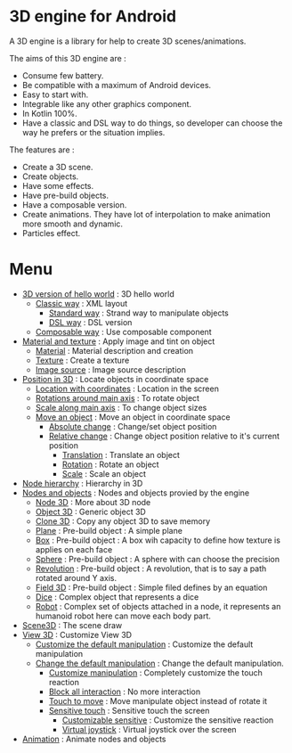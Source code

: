 # 3D engine for Android

A 3D engine is a library for help to create 3D scenes/animations.

The aims of this 3D engine are :

* Consume few battery.
* Be compatible with a maximum of Android devices.
* Easy to start with.
* Integrable like any other graphics component.
* In Kotlin 100%.
* Have a classic and DSL way to do things, so developer can choose the way he prefers or the
  situation implies.

The features are :

* Create a 3D scene.
* Create objects.
* Have some effects.
* Have pre-build objects.
* Have a composable version.
* Create animations. They have lot of interpolation to make animation more smooth and dynamic.
* Particles effect.

# Menu

* [3D version of hello world](helloWorld/HelloWorld3D.md) : 3D hello world
    * [Classic way](helloWorld/HelloWorld3D.md#classic-way) : XML layout
        * [Standard way](helloWorld/HelloWorld3D.md#standard-way) : Strand way to manipulate objects
        * [DSL way](helloWorld/HelloWorld3D.md#dsl-way) : DSL version
    * [Composable way](helloWorld/HelloWorld3D.md#composable-way) : Use composable component
* [Material and texture](material/Material.md) : Apply image and tint on object
    * [Material](material/Material.md#material) : Material description and creation
    * [Texture](material/Material.md#texture) : Create a texture
    * [Image source](material/Material.md#image-source) : Image source description
* [Position in 3D](position/PositionIn3D.md) : Locate objects in coordinate space
    * [Location with coordinates](position/PositionIn3D.md#location-with-coordinates) : Location in
      the screen
    * [Rotations around main axis](position/PositionIn3D.md#rotations-around-main-axis) : To rotate
      object
    * [Scale along main axis](position/PositionIn3D.md#scale-along-main-axis) : To change object
      sizes
    * [Move an object](position/PositionIn3D.md#move-an-object) : Move an object in coordinate space
        * [Absolute change](position/PositionIn3D.md#absolute-change) : Change/set object position
        * [Relative change](position/PositionIn3D.md#relative-change) : Change object position
          relative to it's current position
            * [Translation](position/PositionIn3D.md#translation) : Translate an object
            * [Rotation](position/PositionIn3D.md#rotation) : Rotate an object
            * [Scale](position/PositionIn3D.md#scale) : Scale an object
* [Node hierarchy](nodeHierarchy/NodeHierarchy.md) : Hierarchy in 3D
* [Nodes and objects](nodesAndObjects/NodesAndObjects.md) : Nodes and objects provied by the engine
    * [Node 3D](nodesAndObjects/geometry/Node3D.md) : More about 3D node
    * [Object 3D](nodesAndObjects/geometry/Object3D.md) : Generic object 3D
    * [Clone 3D](nodesAndObjects/geometry/Clone3D.md) : Copy any object 3D to save memory
    * [Plane](nodesAndObjects/geometry/Plane.md) : Pre-build object : A simple plane
    * [Box](nodesAndObjects/geometry/Box.md) : Pre-build object : A box wih capacity to define how
      texture is applies on each face
    * [Sphere](nodesAndObjects/geometry/Sphere.md) : Pre-build object : A sphere with can choose the
      precision
    * [Revolution](nodesAndObjects/geometry/Revolution.md) : Pre-build object : A revolution, that
      is to say a path rotated around Y axis.
    * [Field 3D](nodesAndObjects/geometry/Field3D.md) : Pre-build object : Simple filed defines by
      an equation
    * [Dice](nodesAndObjects/geometry/Dice.md) : Complex object that represents a dice
    * [Robot](nodesAndObjects/geometry/Robot.md) : Complex set of objects attached in a node, it
      represents an humanoid robot here can move each body part.
* [Scene3D](scene/Scene3D.md) : The scene draw
* [View 3D](view/View3D.md) : Customize View 3D
    * [Customize the default manipulation](view/View3D.md#customize-the-default-manipulation) :
      Customize the default manipulation
    * [Change the default manipulation](view/View3D.md#change-the-default-manipulation) : Change the
      default manipulation.
        * [Customize manipulation](view/View3D.md#customize-manipulation)  : Completely customize
          the touch reaction
        * [Block all interaction](view/View3D.md#block-all-interaction) : No more interaction
        * [Touch to move](view/View3D.md#touch-to-move) : Move manipulate object instead of rotate
          it
        * [Sensitive touch](view/View3D.md#sensitive-touch) : Sensitive touch the screen
            * [Customizable sensitive](view/View3D.md#customizable-sensitive) : Customize the
              sensitive reaction
            * [Virtual joystick](view/View3D.md#virtual-joystick) : Virtual joystick over the screen
* [Animation](animation/Animation.md) : Animate nodes and objects


